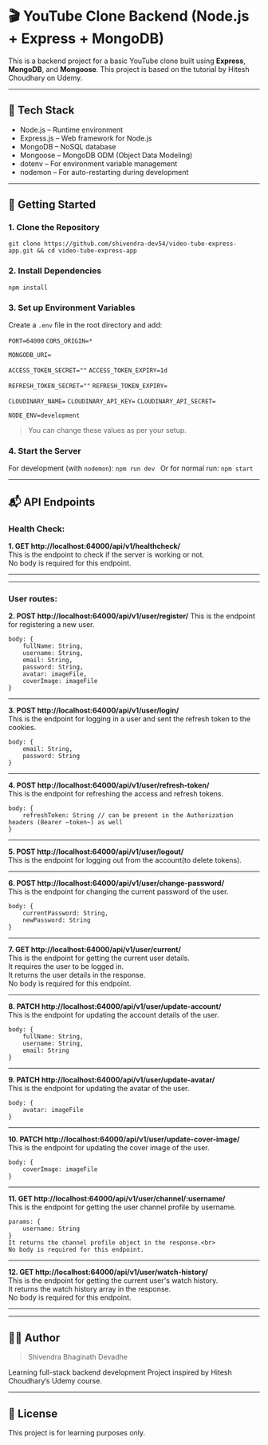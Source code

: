 # 🎬 YouTube Clone Backend (Node.js + Express + MongoDB)

This is a backend project for a basic YouTube clone built using **Express**, **MongoDB**, and **Mongoose**. This project is based on the tutorial by Hitesh Choudhary on Udemy.

---

## 📁 Tech Stack

- Node.js
    – Runtime environment
- Express.js
    – Web framework for Node.js
- MongoDB
    – NoSQL database
- Mongoose
    – MongoDB ODM (Object Data Modeling)
- dotenv
    – For environment variable management
- nodemon
    – For auto-restarting during development

---

## 🚀 Getting Started

### 1. Clone the Repository

`git clone https://github.com/shivendra-dev54/video-tube-express-app.git && cd video-tube-express-app `

### 2. Install Dependencies

`npm install `

### 3. Set up Environment Variables

Create a `.env` file in the root directory and add: 

`PORT=64000`
`CORS_ORIGIN=*`

`MONGODB_URI=`

`ACCESS_TOKEN_SECRET=""`
`ACCESS_TOKEN_EXPIRY=1d`

`REFRESH_TOKEN_SECRET=""`
`REFRESH_TOKEN_EXPIRY=`

`CLOUDINARY_NAME=`
`CLOUDINARY_API_KEY=`
`CLOUDINARY_API_SECRET=`

`NODE_ENV=development`
> You can change these values as per your setup.

### 4. Start the Server 
For development (with `nodemon`): `npm run dev ` 
Or for normal run: `npm start `

---

## 📬 API Endpoints

### Health Check:

**1. GET http://localhost:64000/api/v1/healthcheck/**<br>
    This is the endpoint to check if the server is working or not.<br>
    No body is required for this endpoint.

---
---

### User routes: 

**2. POST http://localhost:64000/api/v1/user/register/**
    This is the endpoint for registering a new user.
    
    
    body: {
        fullName: String,
        username: String,
        email: String,
        password: String,
        avatar: imageFile,
        coverImage: imageFile
    }
    
---

**3. POST http://localhost:64000/api/v1/user/login/**<br>
    This is the endpoint for logging in a user and sent the refresh token to the cookies.
    
    
    body: {
        email: String,
        password: String
    }
    
---

**4. POST http://localhost:64000/api/v1/user/refresh-token/**<br>
    This is the endpoint for refreshing the access and refresh tokens.
    
    
    body: {
        refreshToken: String // can be present in the Authorization headers (Bearer ~token~) as well
    }
    
---

**5. POST http://localhost:64000/api/v1/user/logout/**<br>
    This is the endpoint for logging out from the account(to delete tokens).
    
---

**6. POST http://localhost:64000/api/v1/user/change-password/**<br>
    This is the endpoint for changing the current password of the user.
    
    
    body: {
        currentPassword: String,
        newPassword: String
    }

--- 

**7. GET http://localhost:64000/api/v1/user/current/**<br>
    This is the endpoint for getting the current user details.<br>
    It requires the user to be logged in.<br>
    It returns the user details in the response.<br>
    No body is required for this endpoint.

--- 

**8. PATCH http://localhost:64000/api/v1/user/update-account/**<br>
    This is the endpoint for updating the account details of the user.
    
    
    body: {
        fullName: String,
        username: String,
        email: String
    }

---

**9. PATCH http://localhost:64000/api/v1/user/update-avatar/**<br>
    This is the endpoint for updating the avatar of the user.
    
    
    body: {
        avatar: imageFile
    }

---

**10. PATCH http://localhost:64000/api/v1/user/update-cover-image/**<br>
    This is the endpoint for updating the cover image of the user.
    
    
    body: {
        coverImage: imageFile
    }

---

**11. GET http://localhost:64000/api/v1/user/channel/:username/**<br>
    This is the endpoint for getting the user channel profile by username.
    
    
    params: {
        username: String
    }
    It returns the channel profile object in the response.<br>
    No body is required for this endpoint.

---

**12. GET http://localhost:64000/api/v1/user/watch-history/**<br>
    This is the endpoint for getting the current user's watch history.<br>
    It returns the watch history array in the response.<br>
    No body is required for this endpoint.

---
---

## 🧑‍💻 Author 
> Shivendra Bhaginath Devadhe

Learning full-stack backend development Project inspired by Hitesh Choudhary’s Udemy course.

---

## 📄 License

This project is for learning purposes only.
